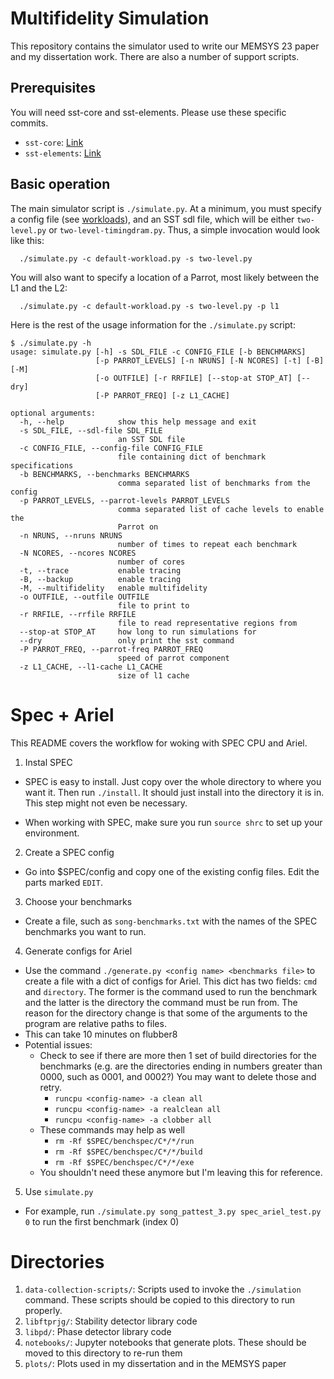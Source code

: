 # Multifidelity Simulation

This repository contains the simulator used to write our MEMSYS 23 paper and my dissertation work. There are also a number of support scripts. 
## Prerequisites

You will need sst-core and sst-elements. Please use these specific commits.
- `sst-core`: [Link](https://github.com/sstsimulator/sst-core/commit/e70e231f097c24c5f9d6b4ec5d1b3cd217a5f6a4)
- `sst-elements`: [Link](https://github.com/plavin/sst-elements/commit/4d3e1758ab1381fe450852a670cb50df9f7bca5e)
## Basic operation

The main simulator script is `./simulate.py`. At a minimum, you must specify a config file (see [workloads](https://github.com/plavin/spec-utils/tree/main/workloads)), and an SST sdl file, which will be either `two-level.py` or `two-level-timingdram.py`. Thus, a simple invocation would look like this:
```
  ./simulate.py -c default-workload.py -s two-level.py
```

You will also want to specify a location of a Parrot, most likely between the L1 and the L2:
```
  ./simulate.py -c default-workload.py -s two-level.py -p l1
```

Here is the rest of the usage information for the `./simulate.py` script:

```
$ ./simulate.py -h
usage: simulate.py [-h] -s SDL_FILE -c CONFIG_FILE [-b BENCHMARKS]
                   [-p PARROT_LEVELS] [-n NRUNS] [-N NCORES] [-t] [-B] [-M]
                   [-o OUTFILE] [-r RRFILE] [--stop-at STOP_AT] [--dry]
                   [-P PARROT_FREQ] [-z L1_CACHE]

optional arguments:
  -h, --help            show this help message and exit
  -s SDL_FILE, --sdl-file SDL_FILE
                        an SST SDL file
  -c CONFIG_FILE, --config-file CONFIG_FILE
                        file containing dict of benchmark specifications
  -b BENCHMARKS, --benchmarks BENCHMARKS
                        comma separated list of benchmarks from the config
  -p PARROT_LEVELS, --parrot-levels PARROT_LEVELS
                        comma separated list of cache levels to enable the
                        Parrot on
  -n NRUNS, --nruns NRUNS
                        number of times to repeat each benchmark
  -N NCORES, --ncores NCORES
                        number of cores
  -t, --trace           enable tracing
  -B, --backup          enable tracing
  -M, --multifidelity   enable multifidelity
  -o OUTFILE, --outfile OUTFILE
                        file to print to
  -r RRFILE, --rrfile RRFILE
                        file to read representative regions from
  --stop-at STOP_AT     how long to run simulations for
  --dry                 only print the sst command
  -P PARROT_FREQ, --parrot-freq PARROT_FREQ
                        speed of parrot component
  -z L1_CACHE, --l1-cache L1_CACHE
                        size of l1 cache
```


# Spec + Ariel

This README covers the workflow for woking with SPEC CPU and Ariel. 

1. Instal SPEC

  - SPEC is easy to install. Just copy over the whole directory to where you want it. Then run `./install`. It should just install into the directory it is in. This step might not even be necessary.

  - When working with SPEC, make sure you run `source shrc` to set up your environment. 

2. Create a SPEC config

  - Go into $SPEC/config and copy one of the existing config files. Edit the parts marked `EDIT`.

3. Choose your benchmarks

  - Create a file, such as `song-benchmarks.txt` with the names of the SPEC benchmarks you want to run.

4. Generate configs for Ariel

  - Use the command `./generate.py <config name> <benchmarks file>` to create a file with a dict of configs for Ariel. This dict has two fields: `cmd` and `directory`. The former is the command used to run the benchmark and the latter is the directory the command must be run from. The reason for the directory change is that some of the arguments to the program are relative paths to files. 
  - This can take 10 minutes on flubber8
  - Potential issues:
    - Check to see if there are more then 1 set of build directories for the benchmarks (e.g. are the directories ending in numbers greater than 0000, such as 0001, and 0002?) You may want to delete those and retry. 
      - `runcpu <config-name> -a clean all`
      - `runcpu <config-name> -a realclean all`
      - `runcpu <config-name> -a clobber all`
    - These commands may help as well
      - `rm -Rf $SPEC/benchspec/C*/*/run`
      - `rm -Rf $SPEC/benchspec/C*/*/build`
      - `rm -Rf $SPEC/benchspec/C*/*/exe`
    - You shouldn't need these anymore but I'm leaving this for reference.

5. Use `simulate.py`

  - For example, run `./simulate.py song_pattest_3.py spec_ariel_test.py 0` to run the first benchmark (index 0)

  
# Directories

1. `data-collection-scripts/`: Scripts used to invoke the `./simulation` command. These scripts should be copied to this directory to run properly.
2. `libftprjg/`: Stability detector library code
3. `libpd/`: Phase detector library code
4. `notebooks/`: Jupyter notebooks that generate plots. These should be moved to this directory to re-run them
5. `plots/`: Plots used in my dissertation and in the MEMSYS paper
